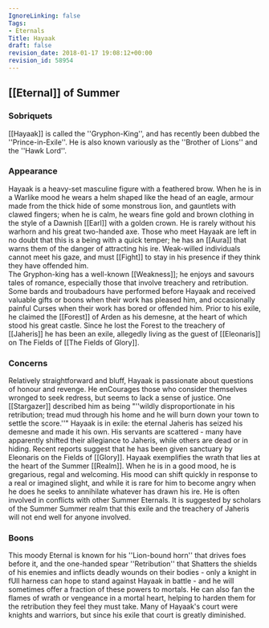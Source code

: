```yaml
---
IgnoreLinking: false
Tags:
- Eternals
Title: Hayaak
draft: false
revision_date: 2018-01-17 19:08:12+00:00
revision_id: 58954
---
```


## [[Eternal]] of Summer
### Sobriquets
[[Hayaak]] is called the ''Gryphon-King'', and has recently been dubbed the ''Prince-in-Exile''. 
He is also known variously as the ''Brother of Lions'' and the ''Hawk Lord''.
### Appearance
Hayaak is a heavy-set masculine figure with a feathered brow. When he is in a Warlike mood he wears a helm shaped like the head of an eagle, armour made from the thick hide of some monstrous lion, and gauntlets with clawed fingers; when he is calm, he wears fine gold and brown clothing in the style of a Dawnish [[Earl]] with a golden crown. He is rarely without his warhorn and his great two-handed axe.
Those who meet Hayaak are left in no doubt that this is a being with a quick temper; he has an [[Aura]] that warns them of the danger of attracting his ire. Weak-willed individuals cannot meet his gaze, and must [[Fight]] to stay in his presence if they think they have offended him.  
The Gryphon-king has a well-known [[Weakness]]; he enjoys and savours tales of romance, especially those that involve treachery and retribution. Some bards and troubadours have performed before Hayaak and received valuable gifts or boons when their work has pleased him, and occasionally painful Curses when their work has bored or offended him.
Prior to his exile, he claimed the [[Forest]] of Arden as his demesne, at the heart of which stood his great castle. Since he lost the Forest to the treachery of [[Jaheris]] he has been an exile, allegedly living as the guest of [[Eleonaris]] on The Fields of [[The Fields of Glory]].
### Concerns
Relatively straightforward and bluff, Hayaak is passionate about questions of honour and revenge. He enCourages those who consider themselves wronged to seek redress, but seems to lack a sense of justice. One [[Stargazer]] described him as being "''wildly disproportionate in his retribution; tread mud through his home and he will burn down your town to settle the score.''"
Hayaak is in exile: the eternal Jaheris has seized his demesne and made it his own. His servants are scattered - many have apparently shifted their allegiance to Jaheris, while others are dead or in hiding. Recent reports suggest that he has been given sanctuary by Eleonaris on the Fields of [[Glory]].
Hayaak exemplifies the wrath that lies at the heart of the Summer [[Realm]]. When he is in a good mood, he is gregarious, regal and welcoming. His mood can shift quickly in response to a real or imagined slight, and while it is rare for him to become angry when he does he seeks to annihilate whatever has drawn his ire. He is often involved in conflicts with other Summer Eternals. It is suggested by scholars of the Summer Summer realm that this exile and the treachery of Jaheris will not end well for anyone involved.
### Boons
This moody Eternal is known for his ''Lion-bound horn'' that drives foes before it, and the one-handed spear ''Retribution'' that Shatters the shields of his enemies and inflicts deadly wounds on their bodies - only a knight in fUll harness can hope to stand against Hayaak in battle - and he will sometimes offer a fraction of these powers to mortals. He can also fan the flames of wrath or vengeance in a mortal heart, helping to harden them for the retribution they feel they must take.
Many of Hayaak's court were knights and warriors, but since his exile that court is greatly diminished.